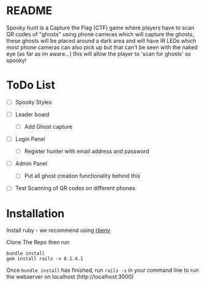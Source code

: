 # README
Spooky hunt is a Capture the Flag (CTF) game where players have to scan QR codes of "ghosts" using phone cameras which will capture the ghosts, these ghosts will be placed around a dark area and will have IR LEDs which most phone cameras can also pick up but that can't be seen with the naked eye (as far as im aware...) this will allow the player to 'scan for ghosts' so spooky!


# ToDo List

- [ ] Spooky Styles
- [ ] Leader board
    - [ ] Add Ghost capture
- [ ] Login Panel
    - [ ] Register hunter with email address and password
- [ ] Admin Panel
    - [ ] Put all ghost creation functionality behind this
- [ ] Test Scanning of QR codes on different phones
    


# Installation
Install ruby - we recommend using [rbenv](https://github.com/rbenv/rbenv)

Clone The Repo then run 
```
bundle install
gem install rails -v 6.1.4.1

```

Once `bundle install` has finished, run `rails -s` in your command line to run the webserver on localhost  (http://localhost:3000)
